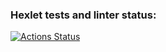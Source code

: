 ### Hexlet tests and linter status:
[![Actions Status](https://github.com/aleks198305/python-project-49/actions/workflows/hexlet-check.yml/badge.svg)](https://github.com/aleks198305/python-project-49/actions)